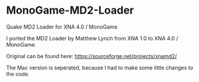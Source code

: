 MonoGame-MD2-Loader
===================

Quake MD2 Loader for XNA 4.0 / MonoGame

I ported the MD2 Loader by Matthew Lynch from XNA 1.0 to XNA 4.0 / MonoGame.

Original can be found here: https://sourceforge.net/projects/xnamd2/

The Mac version is seperated, because I had to make some little changes to the code.


